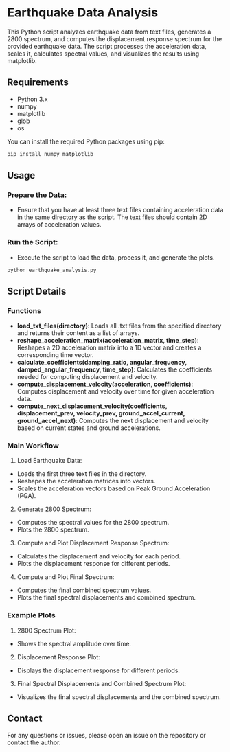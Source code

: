 # Earthquake Data Analysis

This Python script analyzes earthquake data from text files, generates a 2800 spectrum, and computes the displacement response spectrum for the provided earthquake data. The script processes the acceleration data, scales it, calculates spectral values, and visualizes the results using matplotlib.

## Requirements

- Python 3.x
- numpy
- matplotlib
- glob
- os

You can install the required Python packages using pip:

```bash
pip install numpy matplotlib
```
## Usage
### Prepare the Data:

- Ensure that you have at least three text files containing acceleration data in the same directory as the script. The text files should contain 2D arrays of acceleration values.

### Run the Script:

- Execute the script to load the data, process it, and generate the plots.
```bash
python earthquake_analysis.py
```
## Script Details
### Functions
- **load_txt_files(directory)**: Loads all .txt files from the specified directory and returns their content as a list of arrays.
- **reshape_acceleration_matrix(acceleration_matrix, time_step)**: Reshapes a 2D acceleration matrix into a 1D vector and creates a corresponding time vector.
- **calculate_coefficients(damping_ratio, angular_frequency, damped_angular_frequency, time_step)**: Calculates the coefficients needed for computing displacement and velocity.
- **compute_displacement_velocity(acceleration, coefficients)**: Computes displacement and velocity over time for given acceleration data.
- **compute_next_displacement_velocity(coefficients, displacement_prev, velocity_prev, ground_accel_current, ground_accel_next)**: Computes the next displacement and velocity based on current states and ground accelerations.
### Main Workflow

1. Load Earthquake Data:
- Loads the first three text files in the directory.
- Reshapes the acceleration matrices into vectors.
- Scales the acceleration vectors based on Peak Ground Acceleration (PGA).

2. Generate 2800 Spectrum:
- Computes the spectral values for the 2800 spectrum.
- Plots the 2800 spectrum.

3. Compute and Plot Displacement Response Spectrum:
- Calculates the displacement and velocity for each period.
- Plots the displacement response for different periods.

4. Compute and Plot Final Spectrum:
- Computes the final combined spectrum values.
- Plots the final spectral displacements and combined spectrum.

### Example Plots

1. 2800 Spectrum Plot:
- Shows the spectral amplitude over time.

2. Displacement Response Plot:
- Displays the displacement response for different periods.

3. Final Spectral Displacements and Combined Spectrum Plot:
- Visualizes the final spectral displacements and the combined spectrum.

## Contact
For any questions or issues, please open an issue on the repository or contact the author.